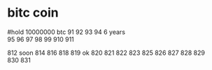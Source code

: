 # bitc coin


#hold 10000000 btc  91 
92  93  94 6 years  
95  96  97 98  99 910  911   

812 soon 814
816
818
819
ok 820
821
822
823
825
826
827
828
829  
830
831  
